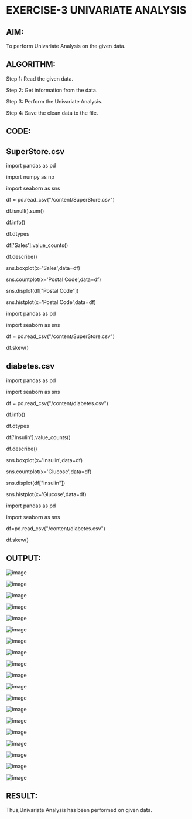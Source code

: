# EXERCISE-3  UNIVARIATE ANALYSIS 

## AIM: 

To perform Univariate Analysis on the given data. 

## ALGORITHM: 

Step 1: Read the given data.
 
Step 2: Get information from the data. 
 
Step 3: Perform the Univariate Analysis. 
 
Step 4: Save the clean data to the file.
 
## CODE:

## SuperStore.csv

import pandas as pd

import numpy as np

import seaborn as sns

df = pd.read_csv("/content/SuperStore.csv")

df.isnull().sum()

df.info()

df.dtypes

df['Sales'].value_counts()

df.describe()

sns.boxplot(x='Sales',data=df)

sns.countplot(x='Postal Code',data=df)

sns.displot(df["Postal Code"])

sns.histplot(x='Postal Code',data=df)

import pandas as pd

import seaborn as sns

df = pd.read_csv("/content/SuperStore.csv")

df.skew()

## diabetes.csv

import pandas as pd

import seaborn as sns

df = pd.read_csv("/content/diabetes.csv")

df.info()

df.dtypes

df['Insulin'].value_counts()

df.describe()

sns.boxplot(x='Insulin',data=df)

sns.countplot(x='Glucose',data=df)

sns.displot(df["Insulin"])

sns.histplot(x='Glucose',data=df)

import pandas as pd

import seaborn as sns

df=pd.read_csv("/content/diabetes.csv")

df.skew()

## OUTPUT:

![image](https://github.com/Haripriya-Karunakaran/DS-EXERCISE-3/assets/126390051/61c5bb25-6968-4834-99ba-73e5af8129cb)

![image](https://github.com/Haripriya-Karunakaran/DS-EXERCISE-3/assets/126390051/72c02478-ac7b-4c64-90f0-349ce5e419b7)

![image](https://github.com/Haripriya-Karunakaran/DS-EXERCISE-3/assets/126390051/b4f8ae9e-31b5-4e86-8c54-3d8e683129a6)

![image](https://github.com/Haripriya-Karunakaran/DS-EXERCISE-3/assets/126390051/fb2e7ee4-2d0b-4d03-9f4c-cc295cbfe87b)

![image](https://github.com/Haripriya-Karunakaran/DS-EXERCISE-3/assets/126390051/2186ca5e-0601-4371-9494-87f948e10732)

![image](https://github.com/Haripriya-Karunakaran/DS-EXERCISE-3/assets/126390051/2bc7ba87-8851-42f2-aef5-8d5a2a3a0a87)

![image](https://github.com/Haripriya-Karunakaran/DS-EXERCISE-3/assets/126390051/776a1907-3a4d-4998-8388-952fec9e08b4)

![image](https://github.com/Haripriya-Karunakaran/DS-EXERCISE-3/assets/126390051/24de8068-6678-4c09-a361-bf612423f76e)

![image](https://github.com/Haripriya-Karunakaran/DS-EXERCISE-3/assets/126390051/5fa83276-d178-446e-a35f-78bb22edb478)

![image](https://github.com/Haripriya-Karunakaran/DS-EXERCISE-3/assets/126390051/e8f85912-a589-457c-b1e4-96163ffe90db)

![image](https://github.com/Haripriya-Karunakaran/DS-EXERCISE-3/assets/126390051/2942e8ee-7466-4c06-b000-d2bd13c0ada8)

![image](https://github.com/Haripriya-Karunakaran/DS-EXERCISE-3/assets/126390051/16510522-7e92-49b8-b41b-f9e9ccd2f5c2)

![image](https://github.com/Haripriya-Karunakaran/DS-EXERCISE-3/assets/126390051/dfe6919a-89d8-4127-b141-b0674cd8b955)

![image](https://github.com/Haripriya-Karunakaran/DS-EXERCISE-3/assets/126390051/45ce0bae-d1ca-4d7b-b502-dcece7de6fdc)

![image](https://github.com/Haripriya-Karunakaran/DS-EXERCISE-3/assets/126390051/7ce226c4-fb99-45cf-b8ed-530d24e1400a)

![image](https://github.com/Haripriya-Karunakaran/DS-EXERCISE-3/assets/126390051/2a257646-7315-4f55-ba2d-1be59b470302)

![image](https://github.com/Haripriya-Karunakaran/DS-EXERCISE-3/assets/126390051/f268c719-b480-47f8-a8e8-11e69928a7f5)

![image](https://github.com/Haripriya-Karunakaran/DS-EXERCISE-3/assets/126390051/05959f12-79b2-4ace-b383-43e74cc89c13)

![image](https://github.com/Haripriya-Karunakaran/DS-EXERCISE-3/assets/126390051/a6603d4e-356f-4341-bd91-a03d0f68a991)

## RESULT:

Thus,Univariate Analysis has been performed on given data.
